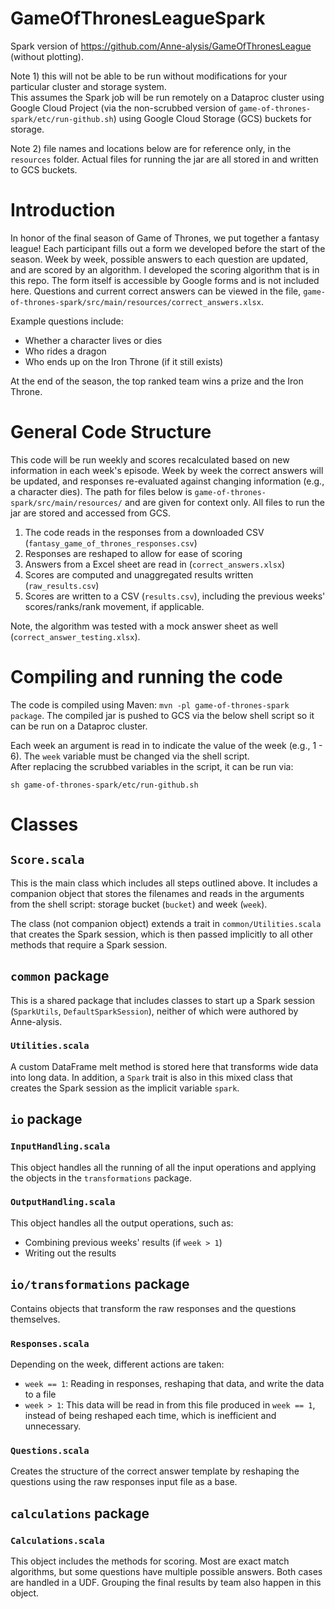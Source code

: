 # GameOfThronesLeagueSpark
Spark version of https://github.com/Anne-alysis/GameOfThronesLeague (without plotting).

Note 1) this will not be able to be run without modifications for your particular cluster and storage system.  
This assumes the Spark job will be run remotely on a Dataproc cluster using Google Cloud Project (via the non-scrubbed 
version of `game-of-thrones-spark/etc/run-github.sh`) using Google Cloud Storage (GCS) buckets for storage.    

Note 2) file names and locations below are for reference only, in the `resources` folder.  Actual files 
for running the jar are all stored in and written to GCS buckets.  

# Introduction

In honor of the final season of Game of Thrones, we put together a fantasy league!  Each participant fills
out a form we developed before the start of the season. Week by week, possible answers to each question are updated, and 
are scored by an algorithm. I developed the scoring algorithm that is in this repo. The form itself is accessible by Google 
forms and is not included here. Questions and current correct answers can be viewed in the file, `game-of-thrones-spark/src/main/resources/correct_answers.xlsx`. 

Example questions include:
 
 * Whether a character lives or dies
 * Who rides a dragon
 * Who ends up on the Iron Throne (if it still exists)

At the end of the season, the top ranked team wins a prize and the Iron Throne. 


# General Code Structure

This code will be run weekly and scores recalculated based on new information in each week's episode.  Week by 
week the correct answers will be updated, and responses re-evaluated against changing information (e.g., 
a character dies).  The path for files below is `game-of-thrones-spark/src/main/resources/` and are given for context 
only.  All files to run the jar are stored and accessed from GCS.  

1) The code reads in the responses from a downloaded CSV (`fantasy_game_of_thrones_responses.csv`)
2) Responses are reshaped to allow for ease of scoring
3) Answers from a Excel sheet are read in (`correct_answers.xlsx`)
4) Scores are computed and unaggregated results written (`raw_results.csv`)
5) Scores are written to a CSV (`results.csv`), including the previous weeks' scores/ranks/rank movement, if applicable.  

Note, the algorithm was tested with a mock answer sheet as well (`correct_answer_testing.xlsx`).

# Compiling and running the code

The code is compiled using Maven: `mvn -pl game-of-thrones-spark package`.  The compiled jar is pushed to GCS via the below
shell script so it can be run on a Dataproc cluster.  

Each week an argument is read in to indicate the value of the week (e.g., 1 - 6). The `week` variable must be changed via the shell script.  
After replacing the scrubbed variables in the script, it can be run via:

`sh game-of-thrones-spark/etc/run-github.sh`

# Classes
## `Score.scala`

This is the main class which includes all steps outlined above.  It includes a companion object that stores the filenames and reads in the arguments from the shell script: storage bucket (`bucket`) and week (`week`).  

The class (not companion object) extends a trait in `common/Utilities.scala` that creates the Spark session, which is then passed implicitly to all other methods that require a Spark session.  

## `common` package

This is a shared package that includes classes to start up a Spark session (`SparkUtils`, `DefaultSparkSession`), neither of which were authored by Anne-alysis.  

### `Utilities.scala`

A custom DataFrame melt method is stored here that transforms wide data into long data.  In addition, a `Spark` trait is also in this mixed class that creates the Spark session as the implicit variable `spark`.  


## `io` package
### `InputHandling.scala`

This object handles all the running of all the input operations and applying the objects in the 
`transformations` package.  

 
 ### `OutputHandling.scala`

This object handles all the output operations, such as:
* Combining previous weeks' results (if `week > 1`)
 * Writing out the results
 
 ## `io/transformations` package
 Contains objects that transform the raw responses and the questions themselves.
 
 ### `Responses.scala`
 Depending on the week, different actions are taken: 
 
   * `week == 1`: Reading in responses, reshaping that data, and write the data to a file 
   * `week > 1`: This data will be read in from this file produced in `week == 1`, instead of being reshaped each time,
    which is inefficient and unnecessary.
  
 
 ### `Questions.scala`
 Creates the structure of the correct answer template by reshaping the questions using the raw responses
 input file as a base.  

 ## `calculations` package
### `Calculations.scala`
This object includes the methods for scoring.  Most are exact match algorithms, but
some questions have multiple possible answers.  Both cases are handled in a UDF.  Grouping the final
results by team also happen in this object.  




